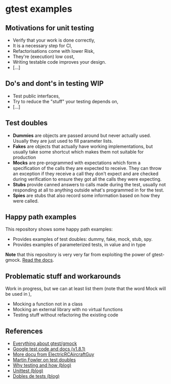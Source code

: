 # gtest examples

## Motivations for unit testing
 - Verify that your work is done correctly,
 - It is a necessary step for CI,
 - Refactorisations come with lower Risk,
 - They're (execution) low cost,  
 - Writing testable code improves your design.
 - [...]

## Do's and dont's in testing **WIP**
 - Test public interfaces,
 - Try to reduce the "stuff" your testing depends on,
 - [...]

## Test doubles
 - **Dummies** are objects are passed around but never actually used. 
               Usually they are just used to fill parameter lists.
 - **Fakes** are objects that actually have working implementations, 
             but usually take some shortcut which makes them not 
             suitable for production 
 - **Mocks** are pre-programmed with expectations which form a 
             specification of the calls they are expected to receive. 
             They can throw an exception if they receive a call they 
             don't expect and are checked during verification to ensure 
             they got all the calls they were expecting.
 - **Stubs** provide canned answers to calls made during the test, usually not 
             responding at all to anything outside what's programmed in 
             for the test.
 - **Spies** are stubs that also record some information based on how they 
             were called.   

## Happy path examples
This repository shows some happy path examples:
 - Provides examples of test doubles: dummy, fake, mock, stub, spy.
 - Provides examples of parameterized tests, in value and in type 

**Note** that this repository is very very far from exploiting the power
of gtest-gmock. [Read the docs](http://google.github.io/googletest/).

## Problematic stuff and workarounds
   Work in progress, but we can at least list them (note that 
   the word Mock will be used in ), 
- Mocking a function not in a class
- Mocking an external library with no virtual functions
- Testing stuff without refactoring the existing code

## References
 - [Everything about gtest/gmock](http://google.github.io/googletest/)
 - [Google test code and docs (v1.8.1)](https://github.com/google/googletest/blob/release-1.8.1)  
 - [More docu from ElectricRCAircraftGuy](https://github.com/ElectricRCAircraftGuy/eRCaGuy_dotfiles/tree/master/googletest)  
 - [Martin Fowler on test doubles](https://martinfowler.com/bliki/TestDouble.html)
 - [Why testing and how (blog)](https://blog.devgenius.io/why-testing-and-how-d7cf96c7223f)  
 - [Unittest (blog)](https://blog.devgenius.io/unit-tests-c70618dc1e25)  
 - [Dobles de tests (blog)](https://javi-kata.medium.com/dobles-de-tests-66dd6a6fdb7f)
